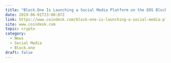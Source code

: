 ```yaml
---
title: "Block.One Is Launching a Social Media Platform on the EOS Blockchain"
date: 2019-06-01T23:00:07Z
link: https://www.coindesk.com/block-one-is-launching-a-social-media-platform-on-the-eos-blockchain?utm_medium=RSS&utm_source=hune
site: www.coindesk.com
topic: crypto
category:
  - News
  - Social Media
  - Block.one
draft: false
---
```

